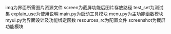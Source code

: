 img为界面所需图片资源文件
screen为截屏功能后图片存放路径
test_set为测试集
explain_use为使用说明
main.py为启动工具模块
menu.py为主功能函数模块
myui.py为界面设计及功能绑定函数
resources_rc为配置文件
screenshot为截屏功能模块


